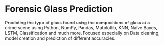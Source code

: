 # Forensic Glass Prediction
Predicting the type of glass found using the compositions of glass at a crime scene using Python,
NumPy, Pandas, Matplotlib, KNN, Naïve Bayes, LSTM, Classification and much more. Focused especially on Data cleaning, model creation and prediction of different accuracies.
